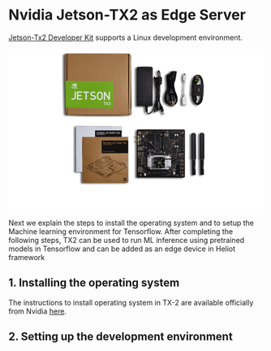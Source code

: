# Nvidia Jetson-TX2 as Edge Server
[Jetson-Tx2 Developer Kit](https://developer.nvidia.com/embedded/buy/jetson-tx2-devkit) supports a Linux development environment. 

![Developer Kit](https://github.com/nesl/Heliot/blob/master/docs/images/Tx_2_dev_kit.png)

Next we explain the steps to install the operating system and to setup the Machine learning environment for Tensorflow. After completing the following steps, TX2 can be used to run ML inference using pretrained models in Tensorflow and can be added as an edge device in Heliot framework 

## 1. Installing the operating system
The instructions to install operating system in TX-2 are available officially from Nvidia [here](https://developer.download.nvidia.com/embedded/L4T/r28_Release_v2.0/GA/Docs/Jetson_TX1_and_TX2_Developer_Kits_User_Guide.pdf).

## 2. Setting up the development environment
